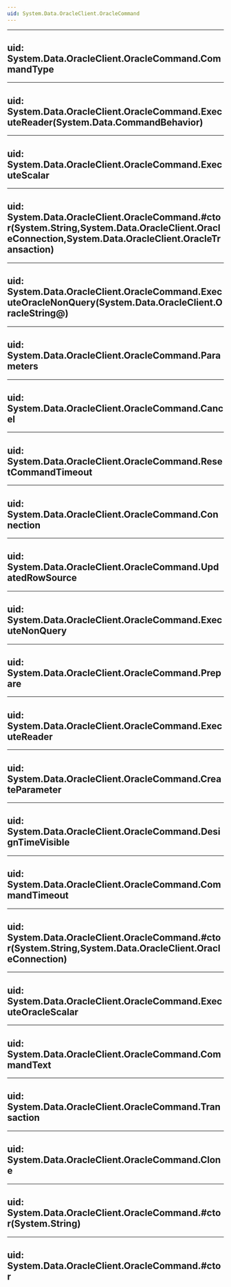 ```yaml
---
uid: System.Data.OracleClient.OracleCommand
---
```


---
uid: System.Data.OracleClient.OracleCommand.CommandType
---

---
uid: System.Data.OracleClient.OracleCommand.ExecuteReader(System.Data.CommandBehavior)
---

---
uid: System.Data.OracleClient.OracleCommand.ExecuteScalar
---

---
uid: System.Data.OracleClient.OracleCommand.#ctor(System.String,System.Data.OracleClient.OracleConnection,System.Data.OracleClient.OracleTransaction)
---

---
uid: System.Data.OracleClient.OracleCommand.ExecuteOracleNonQuery(System.Data.OracleClient.OracleString@)
---

---
uid: System.Data.OracleClient.OracleCommand.Parameters
---

---
uid: System.Data.OracleClient.OracleCommand.Cancel
---

---
uid: System.Data.OracleClient.OracleCommand.ResetCommandTimeout
---

---
uid: System.Data.OracleClient.OracleCommand.Connection
---

---
uid: System.Data.OracleClient.OracleCommand.UpdatedRowSource
---

---
uid: System.Data.OracleClient.OracleCommand.ExecuteNonQuery
---

---
uid: System.Data.OracleClient.OracleCommand.Prepare
---

---
uid: System.Data.OracleClient.OracleCommand.ExecuteReader
---

---
uid: System.Data.OracleClient.OracleCommand.CreateParameter
---

---
uid: System.Data.OracleClient.OracleCommand.DesignTimeVisible
---

---
uid: System.Data.OracleClient.OracleCommand.CommandTimeout
---

---
uid: System.Data.OracleClient.OracleCommand.#ctor(System.String,System.Data.OracleClient.OracleConnection)
---

---
uid: System.Data.OracleClient.OracleCommand.ExecuteOracleScalar
---

---
uid: System.Data.OracleClient.OracleCommand.CommandText
---

---
uid: System.Data.OracleClient.OracleCommand.Transaction
---

---
uid: System.Data.OracleClient.OracleCommand.Clone
---

---
uid: System.Data.OracleClient.OracleCommand.#ctor(System.String)
---

---
uid: System.Data.OracleClient.OracleCommand.#ctor
---
